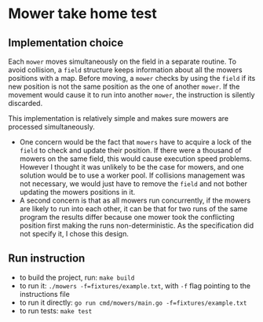 # Mower take home test

## Implementation choice 

Each `mower` moves simultaneously on the field in a separate routine.
To avoid collision, a `field` structure keeps information about all 
the mowers positions with a map. Before moving, a `mower` checks by using the `field` if its new position is not
the same position as the one of another `mower`. If the movement would cause it
 to run into another `mower`, the instruction is silently discarded.
 
This implementation is relatively simple and makes sure mowers are processed simultaneously. 
- One concern would be the fact that `mowers` have to acquire a lock of the `field` to check and update their position.
 If there were a thousand of mowers on the same field, this would cause execution speed problems. However I thought 
 it was unlikely to be the case for mowers, and one solution would be to use a worker pool. 
 If collisions management was not necessary, we would just have to remove the `field` and not bother updating 
 the mowers positions in it.
- A second concern is that as all mowers run concurrently, if the mowers are likely to run into each other,
  it can be that for two runs of the same program the results differ because one mower took the conflicting position
  first making the runs non-deterministic. As the specification did not specify it, I chose this design.
 
 
 
## Run instruction

- to build the project, run: `make build`
- to run it: `./mowers -f=fixtures/example.txt`,  with `-f` flag pointing to the instructions file
- to run it directly: `go run cmd/mowers/main.go -f=fixtures/example.txt`
- to run tests: `make test`